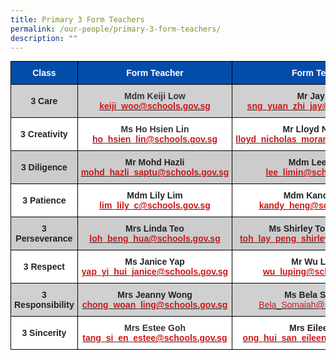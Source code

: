 ```yaml
---
title: Primary 3 Form Teachers
permalink: /our-people/primary-3-form-teachers/
description: ""
---
```



<style type="text/css">
.tg  {border-collapse:collapse;border-spacing:0;margin:0px auto;}
.tg td{border-color:black;border-style:solid;border-width:1px;font-family:Arial, sans-serif;font-size:14px;
  overflow:hidden;padding:10px 5px;word-break:normal;}
.tg th{border-color:black;border-style:solid;border-width:1px;font-family:Arial, sans-serif;font-size:14px;
  font-weight:normal;overflow:hidden;padding:10px 5px;word-break:normal;}
.tg .tg-ct41{background-color:#FFF;color:#CB181A;font-weight:bold;text-align:center;vertical-align:middle}
.tg .tg-cxid{background-color:#ffffff;color:#CB181A;font-weight:bold;text-align:center;vertical-align:middle}
.tg .tg-yh22{background-color:#D1D0D0;color:#353535;font-weight:bold;text-align:center;vertical-align:middle}
.tg .tg-ykyb{background-color:#FFF;color:#222;font-weight:bold;text-align:center;vertical-align:middle}
.tg .tg-idov{background-color:#024DAA;color:#FFF;font-weight:bold;text-align:center;vertical-align:middle}
.tg .tg-sf86{background-color:#D1D0D0;color:#222;font-weight:bold;text-align:center;vertical-align:middle}
.tg .tg-6str{background-color:#FFF;color:#353535;font-weight:bold;text-align:center;vertical-align:middle}
.tg .tg-ackq{background-color:#CCC;color:#222;font-weight:bold;text-align:center;vertical-align:middle}
.tg .tg-5y2q{background-color:#CCC;color:#CB181A;font-weight:bold;text-align:center;vertical-align:middle}
.tg .tg-6lem{background-color:#FFF;color:#353535;text-align:center;vertical-align:middle}
</style>
<table class="tg">
<tbody>
  <tr>
    <td class="tg-idov"><span style="color:white">Class</span><br></td>
    <td class="tg-idov"><span style="color:white">Form Teacher</span><br></td>
    <td class="tg-idov"><span style="color:white">Form Teacher</span><br></td>
  </tr>
  <tr>
    <td class="tg-sf86">3 Care</td>
    <td class="tg-yh22"><span style="color:#353535">Mdm Keiji Low</span><br><a href="mailto:keiji_woo@schools.gov.sg" target="_blank" rel="noopener noreferrer"><span style="text-decoration:none;color:#CB181A">keiji_woo@schools.gov.sg</span></a></td>
    <td class="tg-sf86">Mr Jay Sng<br><a href="mailto:sng_yuan_zhi_jay@schools.gov.sg" target="_blank" rel="noopener noreferrer"><span style="color:#CB181A">sng_yuan_zhi_jay@schools.gov.sg</span></a></td>
  </tr>
  <tr>
    <td class="tg-ykyb">3 Creativity</td>
    <td class="tg-6str"><span style="color:#353535">Ms Ho Hsien Lin</span><br><a href="mailto:ho_hsien_lin@schools.gov.sg" target="_blank" rel="noopener noreferrer"><span style="text-decoration:none;color:#CB181A">ho_hsien_lin@schools.gov.sg</span></a></td>
    <td class="tg-cxid"><span style="color:#222">Mr Lloyd Nicholas</span><br><a href="mailto:lloyd_nicholas_morand@schools.gov.sg" target="_blank" rel="noopener noreferrer"><span style="text-decoration:none;color:#CB181A">lloyd_nicholas_morand@schools.gov.sg</span></a></td>
  </tr>
  <tr>
    <td class="tg-ackq">3 Diligence</td>
    <td class="tg-ackq">Mr Mohd Hazli<br><a href="mailto:mohd_hazli_saptu@schools.gov.sg" target="_blank" rel="noopener noreferrer"><span style="font-weight:bold;text-decoration:none;color:#CB181A">mohd_hazli_saptu@schools.gov.sg</span></a></td>
    <td class="tg-5y2q"><span style="color:#222">Mdm Lee Limin</span><br><a href="mailto:lee_limin@schools.gov.sg" target="_blank" rel="noopener noreferrer"><span style="text-decoration:none;color:#CB181A">lee_limin@schools.gov.sg</span></a></td>
  </tr>
  <tr>
    <td class="tg-ykyb">3 Patience</td>
    <td class="tg-ykyb">Mdm Lily Lim<br><a href="mailto:lim_lily_c@schools.gov.sg" target="_blank" rel="noopener noreferrer"><span style="color:#CB181A">lim_lily_c@schools.gov.sg</span></a><br></td>
    <td class="tg-ct41"><span style="color:#222">Mdm Kandy Heng</span><br><a href="mailto:kandy_heng@schools.gov.sg" target="_blank" rel="noopener noreferrer"><span style="text-decoration:none;color:#CB181A">kandy_heng@schools.gov.sg</span></a></td>
  </tr>
  <tr>
    <td class="tg-ackq">3 Perseverance</td>
    <td class="tg-ackq">Mrs Linda Teo<br><span style="font-weight:400"> </span><a href="mailto:loh_beng_hua@schools.gov.sg" target="_blank" rel="noopener noreferrer"><span style="text-decoration:none;color:#CB181A">loh_beng_hua@schools.gov.sg</span></a><br></td>
    <td class="tg-ackq">Ms Shirley Toh Lay Peng<br><a href="mailto:toh_lay_peng_shirley@schools.gov.sg" target="_blank" rel="noopener noreferrer"><span style="color:#CB181A">toh_lay_peng_shirley@schools.gov.sg</span></a></td>
  </tr>
  <tr>
    <td class="tg-ykyb">3 Respect</td>
    <td class="tg-ykyb">Ms Janice Yap<br><a href="mailto:yap_yi_hui_janice@schools.gov.sg"><span style="text-decoration:none;color:#CB181A">yap_yi_hui_janice@schools.gov.sg</span></a><br></td>
    <td class="tg-ct41"><span style="color:#222">Mr Wu Luping</span><br><a href="mailto:wu_luping@schools.gov.sg" target="_blank" rel="noopener noreferrer"><span style="text-decoration:none;color:#CB181A">wu_luping@schools.gov.sg</span></a></td>
  </tr>
  <tr>
    <td class="tg-sf86">3 Responsibility </td>
    <td class="tg-sf86">Mrs Jeanny Wong<br><a href="mailto:chong_woan_ling@schools.gov.sg"><span style="text-decoration:none;color:#CB181A">chong_woan_ling@schools.gov.sg</span></a><br></td>
    <td class="tg-sf86">Ms Bela Somaiah<br><a href="mailto:Bela_Somaiah@schools.gov.sg"><span style="font-weight:400;text-decoration:none;color:#CB181A">Bela_Somaiah@schools.gov.sg</span></a></td>
  </tr>
  <tr>
    <td class="tg-ykyb">3 Sincerity</td>
    <td class="tg-6lem"><span style="font-weight:bold">Mrs Estee Goh</span><br><a href="mailto:tang_si_en_estee@schools.gov.sg" target="_blank" rel="noopener noreferrer"><span style="font-weight:bold;color:#CB181A">tang_si_en_estee@schools.gov.sg</span></a></td>
    <td class="tg-ykyb">Mrs Eileen Peh<br><a href="mailto:ong_hui_san_eileen@schools.gov.sg" target="_blank" rel="noopener noreferrer"><span style="font-weight:bold;text-decoration:none;color:#CB181A">ong_hui_san_eileen@schools.gov.sg</span></a></td>
  </tr>
</tbody>
</table>